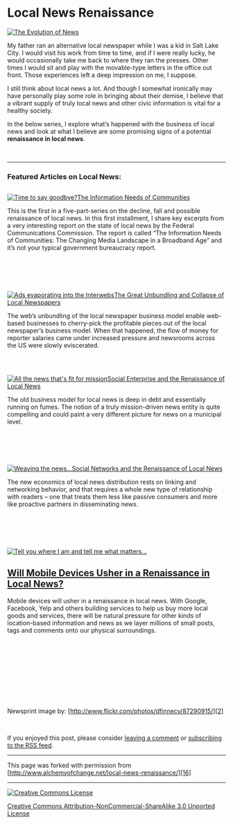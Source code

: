 

#  Local News Renaissance 

[![][1]][2]

My father ran an alternative local newspaper while I was a kid in Salt Lake 
City. I would visit his work from time to time, and if I were really lucky, 
he would occasionally take me back to where they ran the presses. Other times 
I would sit and play with the movable-type letters in the office out front. 
Those experiences left a deep impression on me, I suppose.

I still think about local news a lot. And though I somewhat ironically may 
have personally play some role in bringing about their demise, I believe that 
a vibrant supply of truly local news and other civic information is vital for 
a healthy society.

In the below series, I explore what’s happened with the business of local news 
and look at what I believe are some promising signs of a potential **renaissance 
in local news**.

 

----

### Featured Articles on Local News:

## 
[![Time to say goodbye?][3]][4][The Information Needs of Communities][4]

This is the first in a five-part-series on the decline, fall and possible renaissance 
of local news. In this first installment, I share key excerpts from a very 
interesting report on the state of local news by the Federal Communications 
Commission. The report is called “The Information Needs of Communities: The 
Changing Media Landscape in a Broadband Age” and it’s not your typical government 
bureaucracy report.

 

 

## 
[![Ads evaporating into the Interwebs][5]][6][The Great Unbundling and Collapse of Local Newspapers][6]

The web’s unbundling of the local newspaper business model enable web-based 
businesses to cherry-pick the profitable pieces out of the local newspaper’s 
business model. When that happened, the flow of money for reporter salaries 
came under increased pressure and newsrooms across the US were slowly eviscerated. 

 

## 
[![All the news that's fit for mission][7]][8][Social Enterprise and the Renaissance of Local News][8]

The old business model for local news is deep in debt and essentially running 
on fumes. The notion of a truly mission-driven news entity is quite compelling 
and could paint a very different picture for news on a municipal level.

 

 

## 
[![Weaving the news...][9]][10][Social Networks and the Renaissance of Local News][10]

The new economics of local news distribution rests on linking and networking 
behavior, and that requires a whole new type of relationship with readers – 
one that treats them less like passive consumers and more like proactive partners 
in disseminating news.

 

## 

 

[![Tell you where I am and tell me what matters...][11]][12]

## [Will Mobile Devices Usher in a Renaissance in Local News?][12]

Mobile devices will usher in a renaissance in local news. With Google, Facebook, 
Yelp and others building services to help us buy more local goods and services, 
there will be natural pressure for other kinds of location-based information 
and news as we layer millions of small posts, tags and comments onto our physical 
surroundings.

 

 

 

 

 

Newsprint image by: [http://www.flickr.com/photos/dfinnecy/87290915/][2]

 

[][13]

If you enjoyed this post, please consider [leaving a comment][14] or [subscribing 
to the RSS feed][15].

----

This page was forked with permission from [http://www.alchemyofchange.net/local-news-renaissance/][16]

----

[![Creative Commons License][17]][18]

[Creative Commons Attribution-NonCommercial-ShareAlike 3.0 Unported License][18]

[1]: http://www.alchemyofchange.net/wp-content/uploads/2012/03/newsprint.jpg (The Evolution of News)
[2]: http://www.flickr.com/photos/dfinnecy/87290915/
[3]: http://www.alchemyofchange.net/wp-content/uploads/2011/06/Newspaper-Sunset-150x150.jpg (Newspaper Sunset)
[4]: http://www.alchemyofchange.net/community-info/
[5]: http://www.alchemyofchange.net/wp-content/uploads/2011/06/Newspaper-AdFade-150x150.jpg (Newspaper Ads)
[6]: http://www.alchemyofchange.net/great-unbundling/
[7]: http://www.alchemyofchange.net/wp-content/uploads/2011/06/SocentNews-150x150.jpg (Social Enterprise News)
[8]: http://www.alchemyofchange.net/socent-local-news/
[9]: http://www.alchemyofchange.net/wp-content/uploads/2011/06/NewsWeb-150x150.jpg (Local News Net)
[10]: http://www.alchemyofchange.net/local-news-networks/
[11]: http://www.alchemyofchange.net/wp-content/uploads/2011/06/Newspaper-Reborn-150x150.jpg (Location-based News)
[12]: http://www.alchemyofchange.net/location-based-news/
[13]: http://twitter.com/share
[14]: http://www.alchemyofchange.net/local-news-renaissance/#comments
[15]: http://feeds.feedburner.com/AlchemyOfChange (Syndicate this site using RSS)
[16]: http://www.alchemyofchange.net/local-news-renaissance/
[17]: http://i.creativecommons.org/l/by-nc-sa/3.0/88x31.png
[18]: http://creativecommons.org/licenses/by-nc-sa/3.0/